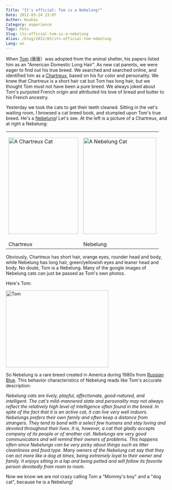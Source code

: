 ```yaml
---
Title: "It's official: Tom is a Nebelung!"
Date: 2012-03-24 23:07
Author: Huahai
Category: experience
Tags: Pets
Slug: its-official-tom-is-a-nebelung
Alias: /blog/2012/03/its-official-tom-nebelung
Lang: en
---
```


When [Tom](https://yyhh.org/blog/2011/07/cat-big-paws) (唐唐）was adopted from the animal shelter, his papers listed him as an "American Domestic Long Hair". As new cat parents, we were eager to find out his true breed. We searched and searched online, and identified him as a [Chartreux](https://en.wikipedia.org/wiki/Chartreux), based on his fur color and personality. We knew that Chartreux is a short hair cat but Tom has long hair, but we thought Tom must not have been a pure breed. We always joked about Tom's purpoted French origin and attributed his love of bread and butter to his French ancestry.

Yesterday we took the cats to get their teeth cleaned. Sitting in the vet's waiting room, I browsed a cat breed book, and stumpled upon Tom's true breed. He's a [Nebelung](https://yyhh.org/blog/2011/07/cat-big-paws)! Let's see. At the left is a picture of a Chartreux, and at right a Nebelung:

<table><tbody><tr class="odd"><td><img src="https://upload.wikimedia.org/wikipedia/commons/thumb/3/3c/IC_Blue_Melody_Flipper_CHA_male_EX1_CACIB.jpg/330px-IC_Blue_Melody_Flipper_CHA_male_EX1_CACIB.jpg" title="A Chartreux Cat" width="218" height="300" alt="A Chartreux Cat" /></td><td><p><img src="https://upload.wikimedia.org/wikipedia/commons/thumb/0/0a/Nebelung_Cat_at_10.JPG/330px-Nebelung_Cat_at_10.JPG" title="A Nebelung Cat" width="228" height="300" alt="A Nebelung Cat" /></p></td></tr><tr class="even"><td>Chartreux</td><td>Nebelung</td></tr></tbody></table>


Obviously, Chartreux has short hair, orange eyes, rounder head and body, while Nebelung has long hair, green/yellowish eyes and leaner head and body. No doubt, Tom is a Nebelung. Many of the google images of Nebelung cats can just be passed as Tom's own photos.

Here's Tom:

<img src="https://farm3.staticflickr.com/2194/1971652917_be14af92b9_n.jpg" title="Tom" width="320" height="240" alt="Tom " />

So Nebelung is a rare breed created in America during 1980s from [Russian Blue](https://en.wikipedia.org/wiki/Russian_Blue). This behavior characteristics of Nebelung reads like Tom's accurate description:

<cite>Nebelung cats are lively, playful, affectionate, good-natured, and intelligent. The cat's mild-mannered state and personality may not always reflect the relatively high level of intelligence often found in the breed. In spite of the fact that it is an active cat, it can live very well indoors. Nebelungs prefers their own family and often keep a distance from strangers. They tend to bond with a select few humans and stay loving and devoted throughout their lives. It is, however, a cat that gladly accepts company of its people or of another cat. Nebelungs are very good communicators and will remind their owners of problems. This happens often since Nebelungs can be very picky about things such as litter cleanliness and food type. Many owners of the Nebelung cat say that they can act more like a dog at times, being extremely loyal to their owner and family. It enjoys sitting in a lap and being petted and will follow its favorite person devotedly from room to room. </cite>

Now we know we are not crazy calling Tom a "Mommy's boy" and a "dog cat", because he is a Nebelung!
